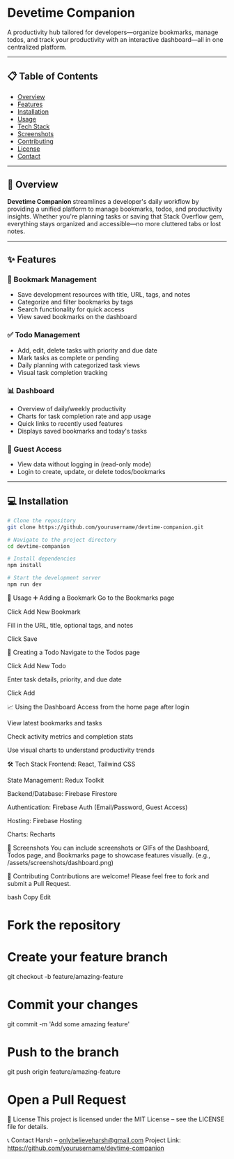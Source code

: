 # Devetime Companion

A productivity hub tailored for developers—organize bookmarks, manage todos, and track your productivity with an interactive dashboard—all in one centralized platform.

---

## 📋 Table of Contents

- [Overview](#-overview)  
- [Features](#-features)  
- [Installation](#-installation)  
- [Usage](#-usage)  
- [Tech Stack](#-tech-stack)  
- [Screenshots](#-screenshots)  
- [Contributing](#-contributing)  
- [License](#-license)  
- [Contact](#-contact)  

---

## 🔭 Overview

**Devetime Companion** streamlines a developer's daily workflow by providing a unified platform to manage bookmarks, todos, and productivity insights. Whether you're planning tasks or saving that Stack Overflow gem, everything stays organized and accessible—no more cluttered tabs or lost notes.

---

## ✨ Features

### 🔖 Bookmark Management

- Save development resources with title, URL, tags, and notes  
- Categorize and filter bookmarks by tags  
- Search functionality for quick access  
- View saved bookmarks on the dashboard  

### ✅ Todo Management

- Add, edit, delete tasks with priority and due date  
- Mark tasks as complete or pending  
- Daily planning with categorized task views  
- Visual task completion tracking  

### 📊 Dashboard

- Overview of daily/weekly productivity  
- Charts for task completion rate and app usage  
- Quick links to recently used features  
- Displays saved bookmarks and today's tasks  

### 🧭 Guest Access

- View data without logging in (read-only mode)  
- Login to create, update, or delete todos/bookmarks  

---

## 💻 Installation

```bash
# Clone the repository
git clone https://github.com/yourusername/devtime-companion.git

# Navigate to the project directory
cd devtime-companion

# Install dependencies
npm install

# Start the development server
npm run dev
```

🚀 Usage
➕ Adding a Bookmark
Go to the Bookmarks page

Click Add New Bookmark

Fill in the URL, title, optional tags, and notes

Click Save

📝 Creating a Todo
Navigate to the Todos page

Click Add New Todo

Enter task details, priority, and due date

Click Add

📈 Using the Dashboard
Access from the home page after login

View latest bookmarks and tasks

Check activity metrics and completion stats

Use visual charts to understand productivity trends

🛠️ Tech Stack
Frontend: React, Tailwind CSS

State Management: Redux Toolkit

Backend/Database: Firebase Firestore

Authentication: Firebase Auth (Email/Password, Guest Access)

Hosting: Firebase Hosting

Charts: Recharts

📸 Screenshots
You can include screenshots or GIFs of the Dashboard, Todos page, and Bookmarks page to showcase features visually.
(e.g., /assets/screenshots/dashboard.png)

👥 Contributing
Contributions are welcome! Please feel free to fork and submit a Pull Request.

bash
Copy
Edit
# Fork the repository
# Create your feature branch
git checkout -b feature/amazing-feature

# Commit your changes
git commit -m 'Add some amazing feature'

# Push to the branch
git push origin feature/amazing-feature

# Open a Pull Request
📄 License
This project is licensed under the MIT License – see the LICENSE file for details.

📞 Contact
Harsh – onlybelieveharsh@gmail.com
Project Link: https://github.com/yourusername/devtime-companion